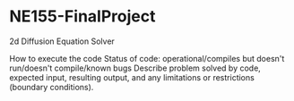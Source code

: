 # NE155-FinalProject
2d Diffusion Equation Solver

How to execute the code
Status of code: operational/compiles but doesn't run/doesn't compile/known bugs
Describe problem solved by code, expected input, resulting output, and any limitations or restrictions (boundary conditions).
